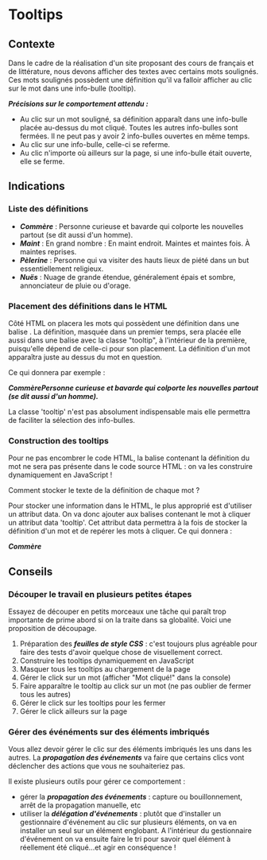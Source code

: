 # Tooltips

## Contexte
Dans le cadre de la réalisation d'un site proposant des cours de français 
et de littérature, nous devons afficher des textes avec certains mots soulignés.
Ces mots soulignés possèdent une définition qu'il va falloir afficher au clic 
sur le mot dans une info-bulle (tooltip).

***Précisions sur le comportement attendu :***

- Au clic sur un mot souligné, sa définition apparaît dans une info-bulle placée au-dessus du mot cliqué. 
Toutes les autres info-bulles sont fermées. Il ne peut pas y avoir 2 info-bulles ouvertes en même temps. 
- Au clic sur une info-bulle, celle-ci se referme.
- Au clic n'importe où ailleurs sur la page, si une info-bulle était ouverte, elle se ferme.

## Indications
### Liste des définitions

- ***Commère*** : Personne curieuse et bavarde qui colporte les nouvelles partout (se dit aussi d'un homme).
- ***Maint*** : En grand nombre : En maint endroit. Maintes et maintes fois. À maintes reprises.
- ***Pèlerine*** : Personne qui va visiter des hauts lieux de piété dans un but essentiellement religieux.
- ***Nuës*** : Nuage de grande étendue, généralement épais et sombre, annonciateur de pluie ou d'orage.

### Placement des définitions dans le HTML
Côté HTML on placera les mots qui possèdent une définition dans une balise 
<span>. La définition, masquée dans un premier temps, sera placée elle aussi
 dans une balise 
<span> avec la classe "tooltip", à l'intérieur de la première, puisqu'elle dépend de celle-ci pour son
 placement. La définition d'un mot apparaîtra juste au dessus du mot en 
 question.

Ce qui donnera par exemple : 

***<span>Commère<span class="tooltip">Personne curieuse et bavarde qui colporte les nouvelles partout (se dit aussi d'un homme).</span></span>***

La classe 'tooltip' n'est pas absolument indispensable mais elle permettra de faciliter la sélection 
des info-bulles. 

### Construction des tooltips
Pour ne pas encombrer le code HTML, la balise <span class="tooltip"> contenant la définition du mot ne sera
pas présente dans le code source HTML : on va les construire dynamiquement en JavaScript !

Comment stocker le texte de la définition de chaque mot ? 

Pour stocker une information dans le HTML, le plus approprié est d'utiliser un attribut data. On
va donc ajouter aux balises <span> contenant le mot à cliquer un attribut data 'tooltip'.
Cet attribut data permettra à la fois de stocker la définition d'un mot et de repérer les mots à cliquer.
Ce qui donnera  : 

***<span data-tooltip="Personne curieuse et bavarde qui colporte les nouvelles partout (se dit aussi d'un homme).">Commère</span>***

## Conseils
### Découper le travail en plusieurs petites étapes
Essayez de découper en petits morceaux une tâche qui 
paraît trop importante de prime abord si on la traite dans sa globalité.
Voici une proposition de découpage.

1. Préparation des ***feuilles de style CSS*** : c'est toujours plus agréable pour
 faire des tests d'avoir quelque chose de visuellement correct.
2. Construire les tooltips dynamiquement en JavaScript 
3. Masquer tous les tooltips au chargement de la page
4. Gérer le click sur un mot (afficher "Mot cliqué!" dans la console)
5. Faire apparaître le tooltip au click sur un mot (ne pas oublier de fermer tous les autres)
6. Gérer le click sur les tooltips pour les fermer
7. Gérer le click ailleurs sur la page

### Gérer des événéments sur des éléments imbriqués
Vous allez devoir gérer le clic sur des éléments imbriqués les uns dans les autres.
La ***propagation des événements*** va faire que certains clics vont déclencher des actions que vous ne souhaiteriez pas.

Il existe plusieurs outils pour gérer ce comportement : 

- gérer la ***propagation des événements*** : capture ou bouillonnement, arrêt de la propagation manuelle, etc
- utiliser la ***délégation d'événements*** : plutôt que d'installer un gestionnaire d'événement au clic sur plusieurs éléments, 
on va en installer un seul sur un élément englobant. A l'intérieur du gestionnaire d'événement on va ensuite faire le tri pour
savoir quel élément à réellement été cliqué...et agir en conséquence !
